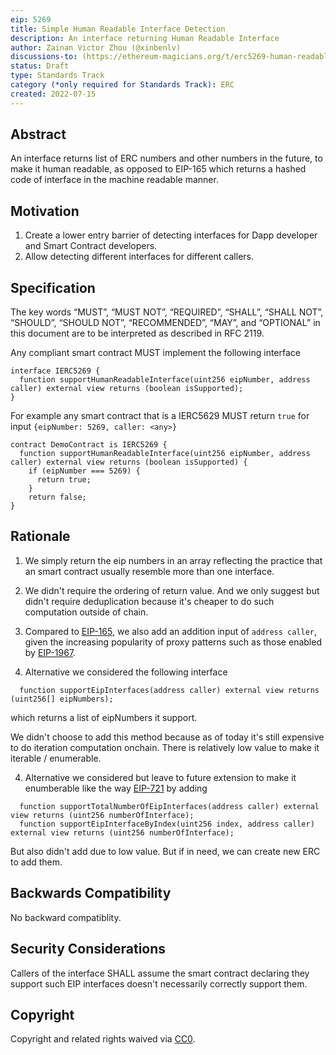 ```yaml
---
eip: 5269
title: Simple Human Readable Interface Detection
description: An interface returning Human Readable Interface
author: Zainan Victor Zhou (@xinbenlv)
discussions-to: (https://ethereum-magicians.org/t/erc5269-human-readable-interface-detection/9957)
status: Draft
type: Standards Track
category (*only required for Standards Track): ERC
created: 2022-07-15
---
```


## Abstract
An interface returns list of ERC numbers and other numbers in the future, to make it human readable, as opposed to EIP-165 which returns a hashed code of interface in the machine readable manner.

## Motivation
1. Create a lower entry barrier of detecting interfaces for Dapp developer and Smart Contract developers.
2. Allow detecting different interfaces for different callers.

## Specification
The key words “MUST”, “MUST NOT”, “REQUIRED”, “SHALL”, “SHALL NOT”, “SHOULD”, “SHOULD NOT”, “RECOMMENDED”, “MAY”, and “OPTIONAL” in this document are to be interpreted as described in RFC 2119.

Any compliant smart contract MUST implement the following interface

```solidity
interface IERC5269 {
  function supportHumanReadableInterface(uint256 eipNumber, address caller) external view returns (boolean isSupported);
}
```

For example any smart contract that is a IERC5629 MUST return `true` for input `{eipNumber: 5269, caller: <any>}`

```solidity
contract DemoContract is IERC5269 {
  function supportHumanReadableInterface(uint256 eipNumber, address caller) external view returns (boolean isSupported) {
    if (eipNumber === 5269) {
      return true;
    } 
    return false;
}
```

## Rationale

1. We simply return the eip numbers in an array reflecting the practice that an smart contract usually resemble more than one interface.

2. We didn't require the ordering of return value. And we only suggest but didn't require deduplication because it's cheaper to do such computation outside of chain.

3. Compared to [EIP-165](./eip-165.md), we also add an addition input of `address caller`, given the increasing popularity of proxy patterns such as those enabled by [EIP-1967](./eip-1967.md).
 
5. Alternative we considered the following interface

```solidity
  function supportEipInterfaces(address caller) external view returns (uint256[] eipNumbers);
```

which returns a list of eipNumbers it support.

We didn't choose to add this method because as of today it's still expensive to do iteration computation onchain. There is relatively 
low value to make it iterable / enumerable.

4. Alternative we considered but leave to future extension to make it enumberable like the way [EIP-721](./eip-721.md) by adding 

```solidity
  function supportTotalNumberOfEipInterfaces(address caller) external view returns (uint256 numberOfInterface);
  function supportEipInterfaceByIndex(uint256 index, address caller) external view returns (uint256 numberOfInterface);
```

But also didn't add due to low value. But if in need, we can create new ERC to add them.


## Backwards Compatibility
No backward compatiblity.

## Security Considerations
Callers of the interface SHALL assume the smart contract declaring they support such EIP interfaces doesn't necessarily correctly support them.

## Copyright
Copyright and related rights waived via [CC0](../LICENSE.md).
